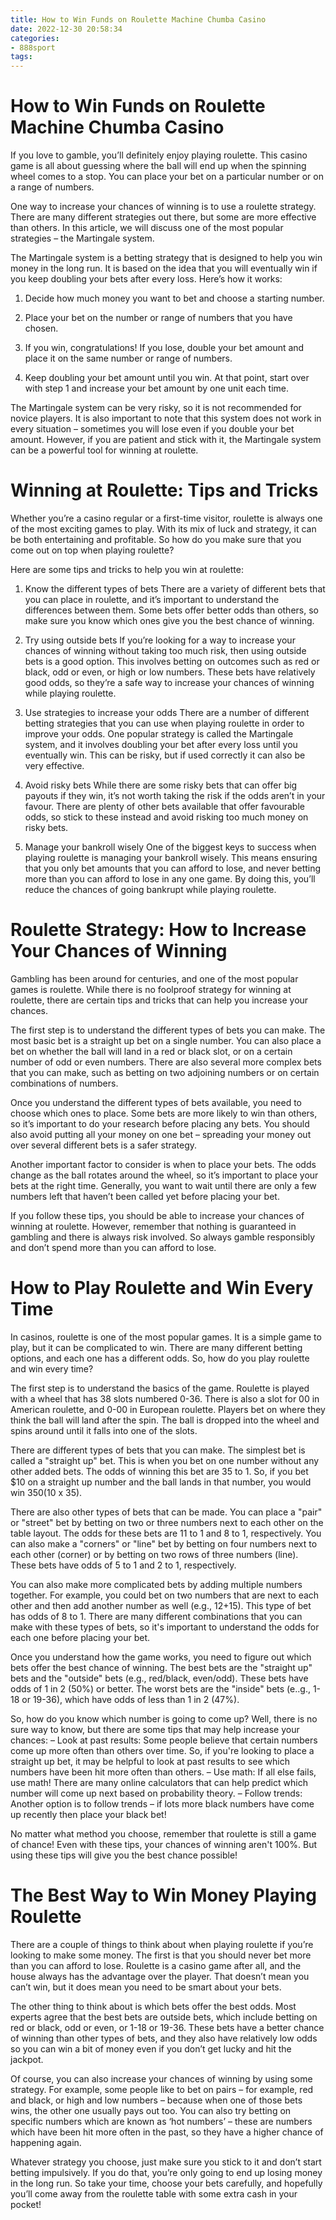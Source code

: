 ```yaml
---
title: How to Win Funds on Roulette Machine Chumba Casino 
date: 2022-12-30 20:58:34
categories:
- 888sport
tags:
---
```



#  How to Win Funds on Roulette Machine Chumba Casino 

If you love to gamble, you’ll definitely enjoy playing roulette. This casino game is all about guessing where the ball will end up when the spinning wheel comes to a stop. You can place your bet on a particular number or on a range of numbers.

One way to increase your chances of winning is to use a roulette strategy. There are many different strategies out there, but some are more effective than others. In this article, we will discuss one of the most popular strategies – the Martingale system.

The Martingale system is a betting strategy that is designed to help you win money in the long run. It is based on the idea that you will eventually win if you keep doubling your bets after every loss. Here’s how it works:

1) Decide how much money you want to bet and choose a starting number.

2) Place your bet on the number or range of numbers that you have chosen.

3) If you win, congratulations! If you lose, double your bet amount and place it on the same number or range of numbers.

4) Keep doubling your bet amount until you win. At that point, start over with step 1 and increase your bet amount by one unit each time.

The Martingale system can be very risky, so it is not recommended for novice players. It is also important to note that this system does not work in every situation – sometimes you will lose even if you double your bet amount. However, if you are patient and stick with it, the Martingale system can be a powerful tool for winning at roulette.

#  Winning at Roulette: Tips and Tricks 
Whether you’re a casino regular or a first-time visitor, roulette is always one of the most exciting games to play. With its mix of luck and strategy, it can be both entertaining and profitable. So how do you make sure that you come out on top when playing roulette?

Here are some tips and tricks to help you win at roulette:

1. Know the different types of bets
There are a variety of different bets that you can place in roulette, and it’s important to understand the differences between them. Some bets offer better odds than others, so make sure you know which ones give you the best chance of winning.

2. Try using outside bets
If you’re looking for a way to increase your chances of winning without taking too much risk, then using outside bets is a good option. This involves betting on outcomes such as red or black, odd or even, or high or low numbers. These bets have relatively good odds, so they’re a safe way to increase your chances of winning while playing roulette.

3. Use strategies to increase your odds 
There are a number of different betting strategies that you can use when playing roulette in order to improve your odds. One popular strategy is called the Martingale system, and it involves doubling your bet after every loss until you eventually win. This can be risky, but if used correctly it can also be very effective. 

4. Avoid risky bets 
While there are some risky bets that can offer big payouts if they win, it’s not worth taking the risk if the odds aren’t in your favour. There are plenty of other bets available that offer favourable odds, so stick to these instead and avoid risking too much money on risky bets. 

5. Manage your bankroll wisely 
One of the biggest keys to success when playing roulette is managing your bankroll wisely. This means ensuring that you only bet amounts that you can afford to lose, and never betting more than you can afford to lose in any one game. By doing this, you’ll reduce the chances of going bankrupt while playing roulette.

#  Roulette Strategy: How to Increase Your Chances of Winning 

Gambling has been around for centuries, and one of the most popular games is roulette. While there is no foolproof strategy for winning at roulette, there are certain tips and tricks that can help you increase your chances. 

The first step is to understand the different types of bets you can make. The most basic bet is a straight up bet on a single number. You can also place a bet on whether the ball will land in a red or black slot, or on a certain number of odd or even numbers. There are also several more complex bets that you can make, such as betting on two adjoining numbers or on certain combinations of numbers. 

Once you understand the different types of bets available, you need to choose which ones to place. Some bets are more likely to win than others, so it’s important to do your research before placing any bets. You should also avoid putting all your money on one bet – spreading your money out over several different bets is a safer strategy. 

Another important factor to consider is when to place your bets. The odds change as the ball rotates around the wheel, so it’s important to place your bets at the right time. Generally, you want to wait until there are only a few numbers left that haven’t been called yet before placing your bet. 

If you follow these tips, you should be able to increase your chances of winning at roulette. However, remember that nothing is guaranteed in gambling and there is always risk involved. So always gamble responsibly and don’t spend more than you can afford to lose.

#  How to Play Roulette and Win Every Time 

In casinos, roulette is one of the most popular games. It is a simple game to play, but it can be complicated to win. There are many different betting options, and each one has a different odds. So, how do you play roulette and win every time?

The first step is to understand the basics of the game. Roulette is played with a wheel that has 38 slots numbered 0-36. There is also a slot for 00 in American roulette, and 0-00 in European roulette. Players bet on where they think the ball will land after the spin. The ball is dropped into the wheel and spins around until it falls into one of the slots.

There are different types of bets that you can make. The simplest bet is called a "straight up" bet. This is when you bet on one number without any other added bets. The odds of winning this bet are 35 to 1. So, if you bet $10 on a straight up number and the ball lands in that number, you would win $350 ($10 x 35).

There are also other types of bets that can be made. You can place a "pair" or "street" bet by betting on two or three numbers next to each other on the table layout. The odds for these bets are 11 to 1 and 8 to 1, respectively. You can also make a "corners" or "line" bet by betting on four numbers next to each other (corner) or by betting on two rows of three numbers (line). These bets have odds of 5 to 1 and 2 to 1, respectively.

You can also make more complicated bets by adding multiple numbers together. For example, you could bet on two numbers that are next to each other and then add another number as well (e.g., 12+15). This type of bet has odds of 8 to 1. There are many different combinations that you can make with these types of bets, so it's important to understand the odds for each one before placing your bet.

Once you understand how the game works, you need to figure out which bets offer the best chance of winning. The best bets are the "straight up" bets and the "outside" bets (e.g., red/black, even/odd). These bets have odds of 1 in 2 (50%) or better. The worst bets are the "inside" bets (e..g., 1-18 or 19-36), which have odds of less than 1 in 2 (47%).

So, how do you know which number is going to come up? Well, there is no sure way to know, but there are some tips that may help increase your chances: 
– Look at past results: Some people believe that certain numbers come up more often than others over time. So, if you're looking to place a straight up bet, it may be helpful to look at past results to see which numbers have been hit more often than others. 
– Use math: If all else fails, use math! There are many online calculators that can help predict which number will come up next based on probability theory. 
– Follow trends: Another option is to follow trends – if lots more black numbers have come up recently then place your black bet! 

No matter what method you choose, remember that roulette is still a game of chance! Even with these tips, your chances of winning aren't 100%. But using these tips will give you the best chance possible!

#  The Best Way to Win Money Playing Roulette

There are a couple of things to think about when playing roulette if you’re looking to make some money. The first is that you should never bet more than you can afford to lose. Roulette is a casino game after all, and the house always has the advantage over the player. That doesn’t mean you can’t win, but it does mean you need to be smart about your bets.

The other thing to think about is which bets offer the best odds. Most experts agree that the best bets are outside bets, which include betting on red or black, odd or even, or 1-18 or 19-36. These bets have a better chance of winning than other types of bets, and they also have relatively low odds so you can win a bit of money even if you don’t get lucky and hit the jackpot.

Of course, you can also increase your chances of winning by using some strategy. For example, some people like to bet on pairs – for example, red and black, or high and low numbers – because when one of those bets wins, the other one usually pays out too. You can also try betting on specific numbers which are known as ‘hot numbers’ – these are numbers which have been hit more often in the past, so they have a higher chance of happening again.

Whatever strategy you choose, just make sure you stick to it and don’t start betting impulsively. If you do that, you’re only going to end up losing money in the long run. So take your time, choose your bets carefully, and hopefully you’ll come away from the roulette table with some extra cash in your pocket!
